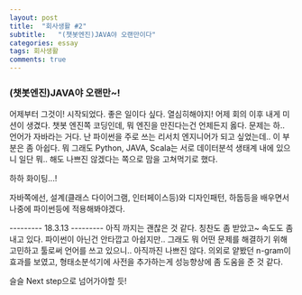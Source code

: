```yaml
---
layout: post
title:  "회사생활 #2"
subtitle:   "(챗봇엔진)JAVA야 오랜만이다"
categories: essay
tags: 회사생활
comments: true
---
```


### (챗봇엔진)JAVA야 오랜만~!
어제부터 그것이! 시작되었다. 좋은 일이다 싶다. 열심히해야지! 어제 회의 이후 내게 미션이 생겼다. 챗봇 엔진쪽 코딩인데, 뭐 엔진을 만진다는건 언제든지 옳다. 문제는 하.. 언어가 자바라는 거다. 난 파이썬을 주로 쓰는 리서치 엔지니어가 되고 싶었는데.. 이 부분은 좀 아쉽다. 뭐 그래도 Python, JAVA, Scala는 서로 데이터분석 생태계 내에 있으니 일단 뭐.. 해도 나쁘진 않겠다는 쪽으로 맘을 고쳐먹기로 했다.

하하 화이팅...!

자바쪽에선, 설계(클래스 다이어그램, 인터페이스등)와 디자인패턴, 하둡등을 배우면서 나중에 파이썬등에 적용해봐야겠다.

--------- 18.3.13 ---------
아직 까지는 괜찮은 것 같다. 칭찬도 좀 받았고~ 속도도 좀 내고 있다. 파이썬이 아닌건 안타깝고 아쉽지만.. 그래도 뭐 어떤 문제를 해결하기 위해 고민하고 툴로써 언어를 쓰고 있으니.. 아직까진 나쁘진 않다. 의외로 얕봤던 n-gram이 효과를 보였고, 형태소분석기에 사전을 추가하는게 성능향상에 좀 도움을 준 것 같다.

슬슬 Next step으로 넘어가야할 듯!

